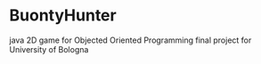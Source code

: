 # BuontyHunter
java 2D game for Objected Oriented Programming final project for University of Bologna
